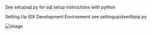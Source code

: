 See setupsql.py for sql setup instructions with python

Setting Up IDX Development Environment see settingupidxwithpip.py

![image](https://github.com/user-attachments/assets/4f577124-24b3-42ba-9e1b-a7231676d487)

